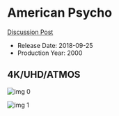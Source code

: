 # American Psycho

[Discussion Post](https://www.avsforum.com/threads/bass-eq-for-filtered-movies.2995212/post-56869738)

* Release Date: 2018-09-25
* Production Year: 2000

## 4K/UHD/ATMOS

![img 0](https://fanart.tv/fanart/movies/1359/moviethumb/american-psycho-53e53d567f115.jpg)

![img 1](https://i.imgur.com/FVS8Sbr.png)

